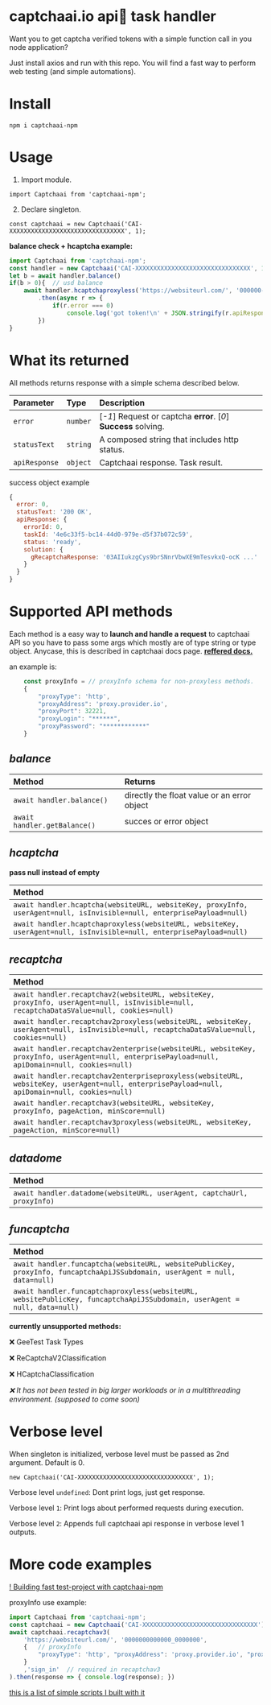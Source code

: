 # captchaai.io api🧠 task handler

Want you to get captcha verified tokens with a simple function call in you node application?

Just install axios and run with this repo. You will find a fast way to perform web testing (and simple automations).


# Install
    npm i captchaai-npm

# Usage

1. Import module.

`import Captchaai from 'captchaai-npm';`

2. Declare singleton.

`const captchaai = new Captchaai('CAI-XXXXXXXXXXXXXXXXXXXXXXXXXXXXXXXX', 1);`

**balance check + hcaptcha example:**


```javascript
import Captchaai from 'captchaai-npm';
const handler = new Captchaai('CAI-XXXXXXXXXXXXXXXXXXXXXXXXXXXXXXXX', 1);
let b = await handler.balance()
if(b > 0){  // usd balance
    await handler.hcaptchaproxyless('https://websiteurl.com/', '000000-000000000-0000000')
        .then(async r => {
            if(r.error === 0)
                console.log('got token!\n' + JSON.stringify(r.apiResponse));
        })
}
```

# What its returned

All methods returns response with a simple schema described below.

| Parameter | Type     | Description                |
| :-------- | :------- | :------------------------- |
| `error` | `number` | [*-1*] Request or captcha **error**. [*0*] **Success** solving. |
| `statusText` | `string` | A composed string that includes http status. |
| `apiResponse` | `object` | Captchaai response. Task result. |

success object example

```javascript
{
  error: 0,
  statusText: '200 OK',
  apiResponse: {
    errorId: 0,
    taskId: '4e6c33f5-bc14-44d0-979e-d5f37b072c59',
    status: 'ready',
    solution: {
      gRecaptchaResponse: '03AIIukzgCys9brSNnrVbwXE9mTesvkxQ-ocK ...'
    }
  }
}
```


# Supported API methods
Each method is a easy way to **launch and handle a request** to captchaai API so you have to pass some args which mostly are of type string or type object. Anycase, this is described in captchaai docs page.
[**reffered docs.**](https://docs.captchaai.io/)

an example is:

```javascript
    const proxyInfo = // proxyInfo schema for non-proxyless methods.
    {
        "proxyType": 'http',
        "proxyAddress": 'proxy.provider.io',
        "proxyPort": 32221,
        "proxyLogin": "******",
        "proxyPassword": "************"
    }
```



*balance*
-

| Method | Returns     |
| :-------- | :------- | 
| `await handler.balance()` | directly the float value or an error object |
| `await handler.getBalance()` | succes or error object |

*hcaptcha*
-
**pass null instead of empty**

| Method |
| :-------- |
| `await handler.hcaptcha(websiteURL, websiteKey, proxyInfo, userAgent=null, isInvisible=null, enterprisePayload=null)` |
| `await handler.hcaptchaproxyless(websiteURL, websiteKey, userAgent=null, isInvisible=null, enterprisePayload=null)` |


*recaptcha*
-
| Method |
| :-------- |
| `await handler.recaptchav2(websiteURL, websiteKey, proxyInfo, userAgent=null, isInvisible=null, recaptchaDataSValue=null, cookies=null)` |
| `await handler.recaptchav2proxyless(websiteURL, websiteKey, userAgent=null, isInvisible=null, recaptchaDataSValue=null, cookies=null)` |
| `await handler.recaptchav2enterprise(websiteURL, websiteKey, proxyInfo, userAgent=null, enterprisePayload=null, apiDomain=null, cookies=null)` |
| `await handler.recaptchav2enterpriseproxyless(websiteURL, websiteKey, userAgent=null, enterprisePayload=null, apiDomain=null, cookies=null)` |
| `await handler.recaptchav3(websiteURL, websiteKey, proxyInfo, pageAction, minScore=null)` |
| `await handler.recaptchav3proxyless(websiteURL, websiteKey, pageAction, minScore=null)` |

*datadome*
-
| Method |
| :-------- |
| `await handler.datadome(websiteURL, userAgent, captchaUrl, proxyInfo)` |

*funcaptcha*
-
| Method |
| :-------- |
| `await handler.funcaptcha(websiteURL, websitePublicKey, proxyInfo, funcaptchaApiJSSubdomain, userAgent = null, data=null)` |
| `await handler.funcaptchaproxyless(websiteURL, websitePublicKey, funcaptchaApiJSSubdomain, userAgent = null, data=null)` |

**currently unsupported methods:**

❌ GeeTest Task Types

❌ ReCaptchaV2Classification

❌ HCaptchaClassification

*❌ It has not been tested in big larger workloads or in a multithreading environment. (supposed to come soon)*

# Verbose level

When singleton is initialized, verbose level must be passed as 2nd argument. Default is 0.

    new Captchaai('CAI-XXXXXXXXXXXXXXXXXXXXXXXXXXXXXXXX', 1);

Verbose level `undefined`: Dont print logs, just get response.

Verbose level `1`: Print logs about performed requests during execution.

Verbose level `2`: Appends full captchaai api response in verbose level 1 outputs.

# More code examples
[! Building fast test-project with captchaai-npm](https://www.youtube.com/watch?v=s9OyE_pBPyE)

proxyInfo use example:

```javascript
import Captchaai from 'captchaai-npm';
const captchaai = new Captchaai('CAI-XXXXXXXXXXXXXXXXXXXXXXXXXXXXXXXX');
await captchaai.recaptchav3(
    'https://websiteurl.com/', '0000000000000_0000000',
    {	// proxyInfo
        "proxyType": 'http', "proxyAddress": 'proxy.provider.io', "proxyPort": 32221, "proxyLogin": "******", "proxyPassword": "************"
    }
    ,'sign_in'	// required in recaptchav3
).then(response => { console.log(response); })
```

[this is a list of simple scripts I built with it](https://imgur.com/a/jVRPsO6)


